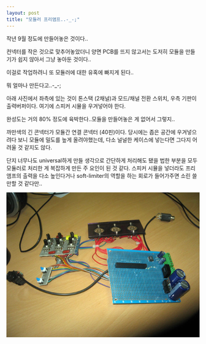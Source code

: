 ```yaml
---
layout: post
title: "모듈러 프리앰프..-_-;"
---
```


작년 9월 정도에 만들어놓은 것이다..

컨넥터를 작은 것으로 맞추어놓았더니 양면 PCB를 뜨지 않고서는
도저히 모듈을 만들기가 쉽지 않아서 그냥 놓아둔 것이다..

이걸로 작업하려니 또 모듈러에 대한 유혹에 빠지게 된다..

뭐 얼마나 만든다고..-_-;

아래 사진에서 좌측에 있는 것이 톤스택 (2채널)과 모드/채널 전환 스위치,
우측 기판이 출력버퍼이다. 여기에 스피커 시뮬을 우겨넣어야 한다.

완성도는 거의 80% 정도에 육박한다..모듈을 만들어놓은 게 없어서 그렇지..


까만색의 긴 콘넥터가 모듈간 연결 콘넥터 (40핀)이다. 당시에는 좁은 공간에 우겨넣으려다 보니
모듈에 밀도를 높게 올려야했는데, 다소 널널한 케이스에 넣는다면 그다지 어려울 것 같지도 않다.

단지 너무나도 universal하게 만들 생각으로 간단하게 처리해도 됐을 법한 부분을 모두 모듈러로 처리한 게 복잡하게 만든 주 요인이 된 것 같다. 스피커 시뮬을 넣더라도 프리앰프의 출력을 다소 높인다거나 soft-limiter의 역할을 하는 회로가 들어가주면 소린 쓸만할 것 같다만..

![image](/assets/images/b9231ec34a30e325528f9c054ecb971a.png)



